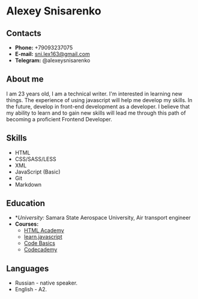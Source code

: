 # Alexey Snisarenko

## Contacts

* **Phone:** +79093237075
* **E-mail:** sni.lex163@gmail.com
* **Telegram:** @alexeysnisarenko

## About me
I am 23 years old, I am a technical writer. I'm interested in learning new things. The experience of using javascript will help me develop my skills.
In the future, develop in front-end development as a developer. 
I believe that my ability to learn and to gain new skills will lead me through this path of becoming a proficient Frontend Developer.

## Skills

* HTML
* CSS/SASS/LESS
* XML
* JavaScript (Basic)
* Git
* Markdown

## Education

* **University:* Samara State Aerospace University, Air transport engineer
* **Courses:**
  + [HTML Academy](https://www.htmlacademy.ru/)
  + [learn.javascript](https://learn.javascript.ru/)
  + [Code Basics](https://ru.code-basics.com/languages/html)
  + [Codecademy](https://www.codecademy.com/)

## Languages
* Russian - native speaker.
* English - A2.
